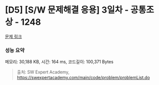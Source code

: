 # [D5] [S/W 문제해결 응용] 3일차 - 공통조상 - 1248 

[문제 링크](https://swexpertacademy.com/main/code/problem/problemDetail.do?contestProbId=AV15PTkqAPYCFAYD) 

### 성능 요약

메모리: 30,188 KB, 시간: 164 ms, 코드길이: 100,371 Bytes



> 출처: SW Expert Academy, https://swexpertacademy.com/main/code/problem/problemList.do